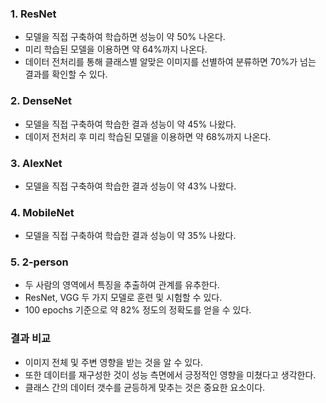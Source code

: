 ### 1. ResNet 
- 모델을 직접 구축하여 학습하면 성능이 약 50% 나온다.
- 미리 학습된 모델을 이용하면 약 64%까지 나온다.
- 데이터 전처리를 통해 클래스별 알맞은 이미지를 선별하여 분류하면 70%가 넘는 결과를 확인할 수 있다.

### 2. DenseNet
- 모델을 직접 구축하여 학습한 결과 성능이 약 45% 나왔다.
- 데이저 전처리 후 미리 학습된 모델을 이용하면 약 68%까지 나온다.

### 3. AlexNet
- 모델을 직접 구축하여 학습한 결과 성능이 약 43% 나왔다.

### 4. MobileNet
- 모델을 직접 구축하여 학습한 결과 성능이 약 35% 나왔다.

### 5. 2-person
- 두 사람의 영역에서 특징을 추출하여 관계를 유추한다.
- ResNet, VGG 두 가지 모델로 훈련 및 시험할 수 있다.
- 100 epochs 기준으로 약 82% 정도의 정확도를 얻을 수 있다.


### 결과 비교
- 이미지 전체 및 주변 영향을 받는 것을 알 수 있다. 
- 또한 데이터를 재구성한 것이 성능 측면에서 긍정적인 영향을 미쳤다고 생각한다. 
- 클래스 간의 데이터 갯수를 균등하게 맞추는 것은 중요한 요소이다.
